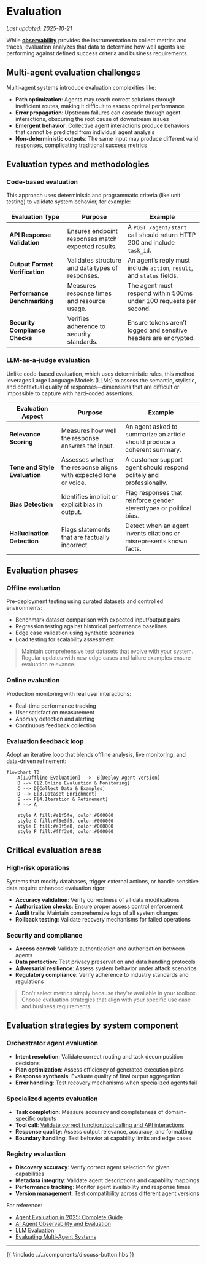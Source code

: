 # Evaluation

_Last updated: 2025-10-21_

While **[observability](../observability/Observability.md)** provides the
instrumentation to collect metrics and traces, evaluation analyzes that data to
determine how well agents are performing against defined success criteria and
business requirements.

## Multi-agent evaluation challenges

Multi-agent systems introduce evaluation complexities like:

- **Path optimization**: Agents may reach correct solutions through inefficient
  routes, making it difficult to assess optimal performance
- **Error propagation**: Upstream failures can cascade through agent
  interactions, obscuring the root cause of downstream issues
- **Emergent behavior**: Collective agent interactions produce behaviors that
  cannot be predicted from individual agent analysis
- **Non-deterministic outputs**: The same input may produce different valid
  responses, complicating traditional success metrics

## Evaluation types and methodologies

### Code-based evaluation

This approach uses deterministic and programmatic criteria (like unit testing)
to validate system behavior, for example:

| Evaluation Type                | Purpose                                            | Example                                                                  |
| ------------------------------ | -------------------------------------------------- | ------------------------------------------------------------------------ |
| **API Response Validation**    | Ensures endpoint responses match expected results. | A `POST /agent/start` call should return HTTP 200 and include `task_id`. |
| **Output Format Verification** | Validates structure and data types of responses.   | An agent’s reply must include `action`, `result`, and `status` fields.   |
| **Performance Benchmarking**   | Measures response times and resource usage.        | The agent must respond within 500ms under 100 requests per second.       |
| **Security Compliance Checks** | Verifies adherence to security standards.          | Ensure tokens aren’t logged and sensitive headers are encrypted.         |

### LLM-as-a-judge evaluation

Unlike code-based evaluation, which uses deterministic rules, this method
leverages Large Language Models (LLMs) to assess the semantic, stylistic, and
contextual quality of responses—dimensions that are difficult or impossible to
capture with hard-coded assertions.

| Evaluation Aspect             | Purpose                                                           | Example                                                                   |
| ----------------------------- | ----------------------------------------------------------------- | ------------------------------------------------------------------------- |
| **Relevance Scoring**         | Measures how well the response answers the input.                 | An agent asked to summarize an article should produce a coherent summary. |
| **Tone and Style Evaluation** | Assesses whether the response aligns with expected tone or voice. | A customer support agent should respond politely and professionally.      |
| **Bias Detection**            | Identifies implicit or explicit bias in output.                   | Flag responses that reinforce gender stereotypes or political bias.       |
| **Hallucination Detection**   | Flags statements that are factually incorrect.                    | Detect when an agent invents citations or misrepresents known facts.      |

## Evaluation phases

### Offline evaluation

Pre-deployment testing using curated datasets and controlled environments:

- Benchmark dataset comparison with expected input/output pairs
- Regression testing against historical performance baselines
- Edge case validation using synthetic scenarios
- Load testing for scalability assessment

> Maintain comprehensive test datasets that evolve with your system. Regular
> updates with new edge cases and failure examples ensure evaluation relevance.

### Online evaluation

Production monitoring with real user interactions:

- Real-time performance tracking
- User satisfaction measurement
- Anomaly detection and alerting
- Continuous feedback collection

### Evaluation feedback loop

Adopt an iterative loop that blends offline analysis, live monitoring, and
data-driven refinement:

```mermaid
flowchart TD
    A[1.Offline Evaluation] -->  B[Deploy Agent Version]
    B --> C[2.Online Evaluation & Monitoring]
    C --> D[Collect Data & Examples]
    D --> E[3.Dataset Enrichment]
    E --> F[4.Iteration & Refinement]
    F --> A

    style A fill:#e1f5fe, color:#000000
    style C fill:#f3e5f5, color:#000000
    style E fill:#e8f5e8, color:#000000
    style F fill:#fff3e0, color:#000000
```

## Critical evaluation areas

### High-risk operations

Systems that modify databases, trigger external actions, or handle sensitive
data require enhanced evaluation rigor:

- **Accuracy validation**: Verify correctness of all data modifications
- **Authorization checks**: Ensure proper access control enforcement
- **Audit trails**: Maintain comprehensive logs of all system changes
- **Rollback testing**: Validate recovery mechanisms for failed operations

### Security and compliance

- **Access control**: Validate authentication and authorization between agents
- **Data protection**: Test privacy preservation and data handling protocols
- **Adversarial resilience**: Assess system behavior under attack scenarios
- **Regulatory compliance**: Verify adherence to industry standards and
  regulations

> Don't select metrics simply because they're available in your toolbox. Choose
> evaluation strategies that align with your specific use case and business
> requirements.

## Evaluation strategies by system component

### Orchestrator agent evaluation

- **Intent resolution**: Validate correct routing and task decomposition
  decisions
- **Plan optimization**: Assess efficiency of generated execution plans
- **Response synthesis**: Evaluate quality of final output aggregation
- **Error handling**: Test recovery mechanisms when specialized agents fail

### Specialized agents evaluation

- **Task completion**: Measure accuracy and completeness of domain-specific
  outputs
- **Tool call**: [Validate correct function/tool calling and API interactions](../evaluation/ToolCall.md)
- **Response quality**: Assess output relevance, accuracy, and formatting
- **Boundary handling**: Test behavior at capability limits and edge cases

### Registry evaluation

- **Discovery accuracy**: Verify correct agent selection for given capabilities
- **Metadata integrity**: Validate agent descriptions and capability mappings
- **Performance tracking**: Monitor agent availability and response times
- **Version management**: Test compatibility across different agent versions

For reference:

- [Agent Evaluation in 2025: Complete Guide](https://orq.ai/blog/agent-evaluation)
- [AI Agent Observability and Evaluation](https://huggingface.co/learn/agents-course/bonus-unit2/what-is-agent-observability-and-evaluation)
- [LLM Evaluation](https://langfuse.com/docs/scores/overview)
- [Evaluating Multi-Agent Systems](https://arize.com/docs/phoenix/learn/evaluating-multi-agent-systems)

---

{{ #include ../../components/discuss-button.hbs }}
